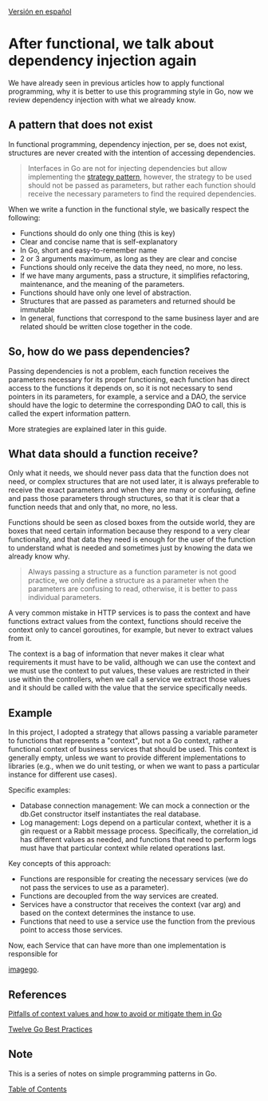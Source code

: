 [Versión en español](README.md)

# After functional, we talk about dependency injection again

We have already seen in previous articles how to apply functional programming, why it is better to use this programming style in Go, now we review dependency injection with what we already know.

## A pattern that does not exist

In functional programming, dependency injection, per se, does not exist, structures are never created with the intention of accessing dependencies.

> Interfaces in Go are not for injecting dependencies but allow implementing the [strategy pattern](../go_di_ioc/README_en.md), however, the strategy to be used should not be passed as parameters, but rather each function should receive the necessary parameters to find the required dependencies.

When we write a function in the functional style, we basically respect the following:

- Functions should do only one thing (this is key)
- Clear and concise name that is self-explanatory
- In Go, short and easy-to-remember name
- 2 or 3 arguments maximum, as long as they are clear and concise
- Functions should only receive the data they need, no more, no less.
- If we have many arguments, pass a structure, it simplifies refactoring, maintenance, and the meaning of the parameters.
- Functions should have only one level of abstraction.
- Structures that are passed as parameters and returned should be immutable
- In general, functions that correspond to the same business layer and are related should be written close together in the code.

## So, how do we pass dependencies?

Passing dependencies is not a problem, each function receives the parameters necessary for its proper functioning, each function has direct access to the functions it depends on, so it is not necessary to send pointers in its parameters, for example, a service and a DAO, the service should have the logic to determine the corresponding DAO to call, this is called the expert information pattern.

More strategies are explained later in this guide.

## What data should a function receive?

Only what it needs, we should never pass data that the function does not need, or complex structures that are not used later, it is always preferable to receive the exact parameters and when they are many or confusing, define and pass those parameters through structures, so that it is clear that a function needs that and only that, no more, no less.

Functions should be seen as closed boxes from the outside world, they are boxes that need certain information because they respond to a very clear functionality, and that data they need is enough for the user of the function to understand what is needed and sometimes just by knowing the data we already know why.

> Always passing a structure as a function parameter is not good practice, we only define a structure as a parameter when the parameters are confusing to read, otherwise, it is better to pass individual parameters.

A very common mistake in HTTP services is to pass the context and have functions extract values from the context, functions should receive the context only to cancel goroutines, for example, but never to extract values from it.

The context is a bag of information that never makes it clear what requirements it must have to be valid, although we can use the context and we must use the context to put values, these values are restricted in their use within the controllers, when we call a service we extract those values and it should be called with the value that the service specifically needs.

## Example

In this project, I adopted a strategy that allows passing a variable parameter to functions that represents a "context", but not a Go context, rather a functional context of business services that should be used. This context is generally empty, unless we want to provide different implementations to libraries (e.g., when we do unit testing, or when we want to pass a particular instance for different use cases).

Specific examples:

- Database connection management: We can mock a connection or the db.Get constructor itself instantiates the real database.
- Log management: Logs depend on a particular context, whether it is a gin request or a Rabbit message process. Specifically, the correlation_id has different values as needed, and functions that need to perform logs must have that particular context while related operations last.

Key concepts of this approach:

- Functions are responsible for creating the necessary services (we do not pass the services to use as a parameter).
- Functions are decoupled from the way services are created.
- Services have a constructor that receives the context (var arg) and based on the context determines the instance to use.
- Functions that need to use a service use the function from the previous point to access those services.

Now, each Service that can have more than one implementation is responsible for

[imagego](https://github.com/nmarsollier/imagego).

## References

[Pitfalls of context values and how to avoid or mitigate them in Go](https://www.calhoun.io/pitfalls-of-context-values-and-how-to-avoid-or-mitigate-them/)

[Twelve Go Best Practices](https://talks.golang.org/2013/bestpractices.slide#1)

## Note

This is a series of notes on simple programming patterns in Go.

[Table of Contents](../README_en.md)

